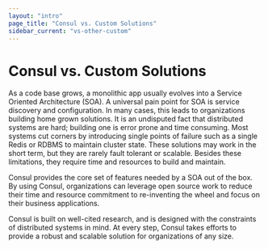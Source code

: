 ```yaml
---
layout: "intro"
page_title: "Consul vs. Custom Solutions"
sidebar_current: "vs-other-custom"
---
```


# Consul vs. Custom Solutions

As a code base grows, a monolithic app usually evolves into a Service Oriented Architecture (SOA).
A universal pain point for SOA is service discovery and configuration. In many
cases, this leads to organizations building home grown solutions.
It is an undisputed fact that distributed systems are hard; building one is error prone and time consuming.
Most systems cut corners by introducing single points of failure such
as a single Redis or RDBMS to maintain cluster state. These solutions may work in the short term,
but they are rarely fault tolerant or scalable. Besides these limitations,
they require time and resources to build and maintain.

Consul provides the core set of features needed by a SOA out of the box. By using Consul,
organizations can leverage open source work to reduce their time and resource commitment to
re-inventing the wheel and focus on their business applications.

Consul is built on well-cited research, and is designed with the constraints of
distributed systems in mind. At every step, Consul takes efforts to provide a robust
and scalable solution for organizations of any size.

